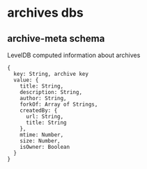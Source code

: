 # archives dbs

## archive-meta schema

LevelDB computed information about archives

```
{
  key: String, archive key
  value: {
    title: String,
    description: String,
    author: String,
    forkOf: Array of Strings,
    createdBy: {
      url: String,
      title: String
    },
    mtime: Number,
    size: Number,
    isOwner: Boolean
  }
}
```